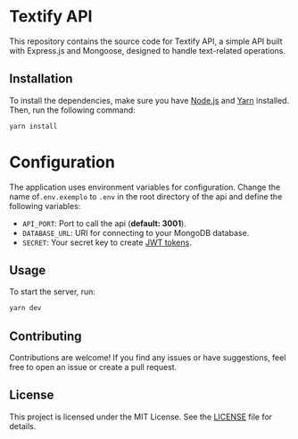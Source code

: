 # Textify API

This repository contains the source code for Textify API, a simple API built with Express.js and Mongoose, designed to handle text-related operations.

## Installation

To install the dependencies, make sure you have [Node.js](https://nodejs.org/) and [Yarn](https://yarnpkg.com/) installed. Then, run the following command:

```bash
yarn install
```

# Configuration

The application uses environment variables for configuration. Change the name of`.env.exemplo` to `.env` in the root directory of the api and define the following variables:

- `API_PORT`: Port to call the api (**default: 3001**).
- `DATABASE_URL`: URI for connecting to your MongoDB database.
- `SECRET`: Your secret key to create [JWT tokens](https://jwt.io/).

## Usage

To start the server, run:

```bash
yarn dev
```

## Contributing

Contributions are welcome! If you find any issues or have suggestions, feel free to open an issue or create a pull request.

## License

This project is licensed under the MIT License. See the [LICENSE](LICENSE) file for details.
